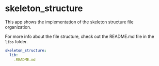 # skeleton_structure

This app shows the implementation of the skeleton structure file organization.

For more info about the file structure, check out the README.md file in the `libs` folder.

```yaml
skeleton_structure:
  lib:
	.README.md
```